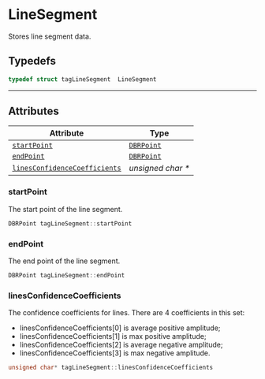 # LineSegment
Stores line segment data.

## Typedefs

```cpp
typedef struct tagLineSegment  LineSegment
```  
  
---
  

## Attributes
  
| Attribute | Type |
|---------- | ---- |
| [`startPoint`](#startpoint) | [`DBRPoint`](DBRPoint.md) |
| [`endPoint`](#endpoint) | [`DBRPoint`](DBRPoint.md) |
| [`linesConfidenceCoefficients`](#linesconfidencecoefficients) | *unsigned char \** |

### startPoint
The start point of the line segment.   
```cpp
DBRPoint tagLineSegment::startPoint
```

### endPoint
The end point of the line segment.
```cpp
DBRPoint tagLineSegment::endPoint
```

### linesConfidenceCoefficients
The confidence coefficients for lines. There are 4 coefficients in this set:   
- linesConfidenceCoefficients\[0\] is average positive amplitude;   
- linesConfidenceCoefficients\[1\] is max positive amplitude; 
- linesConfidenceCoefficients\[2\] is average negative amplitude;   
- linesConfidenceCoefficients\[3\] is max negative amplitude.
```cpp
unsigned char* tagLineSegment::linesConfidenceCoefficients
```
